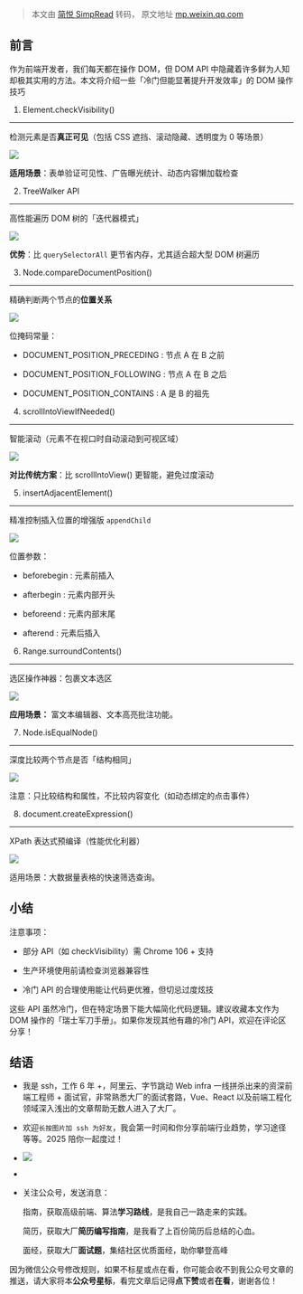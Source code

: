 > 本文由 [简悦 SimpRead](http://ksria.com/simpread/) 转码， 原文地址 [mp.weixin.qq.com](https://mp.weixin.qq.com/s/AMdG7KUjy7HtiuiIrAhOYA)

前言
--

作为前端开发者，我们每天都在操作 DOM，但 DOM API 中隐藏着许多鲜为人知却极其实用的方法。本文将介绍一些「冷门但能显著提升开发效率」的 DOM 操作技巧

1. Element.checkVisibility()
----------------------------

检测元素是否**真正可见**（包括 CSS 遮挡、滚动隐藏、透明度为 0 等场景）

![](https://mmbiz.qpic.cn/mmbiz_png/TZL4BdZpLdjia4vHBvYWC9WnZkdTGkJJ3KwHVKmicEsg3WrIunFdpB1OoobKrDsUjfaqHNT2mTs1SbKqibibcERlJQ/640?wx_fmt=png&from=appmsg)

**适用场景**：表单验证可见性、广告曝光统计、动态内容懒加载检查

2. TreeWalker API
-----------------

高性能遍历 DOM 树的「迭代器模式」

![](https://mmbiz.qpic.cn/mmbiz_png/TZL4BdZpLdjia4vHBvYWC9WnZkdTGkJJ3B8V4L5ayFjr9iaQOQg7rAzXHf5MPJmSnHkQftoY14nzFbBxpWKVSsFg/640?wx_fmt=png&from=appmsg)

**优势**：比 `querySelectorAll` 更节省内存，尤其适合超大型 DOM 树遍历

3. Node.compareDocumentPosition()
---------------------------------

精确判断两个节点的**位置关系**

![](https://mmbiz.qpic.cn/mmbiz_png/TZL4BdZpLdjia4vHBvYWC9WnZkdTGkJJ30LAFwZWu9VOrDYvvKWxEicwc2xvTS2vjQ2ISUtibNV2RsufHYtrRHbnA/640?wx_fmt=png&from=appmsg)

位掩码常量：

*   DOCUMENT_POSITION_PRECEDING : 节点 A 在 B 之前
    
*   DOCUMENT_POSITION_FOLLOWING : 节点 A 在 B 之后
    
*   DOCUMENT_POSITION_CONTAINS : A 是 B 的祖先
    

4. scrollIntoViewIfNeeded()
---------------------------

智能滚动（元素不在视口时自动滚动到可视区域）

![](https://mmbiz.qpic.cn/mmbiz_png/TZL4BdZpLdjia4vHBvYWC9WnZkdTGkJJ3f6Uky5DvsW2gpjS2FTUDiaD2jae5QxiatZNLmCGQgfgpjnEAbhlXQphw/640?wx_fmt=png&from=appmsg)

**对比传统方案**：比 scrollIntoView() 更智能，避免过度滚动

5. insertAdjacentElement()
--------------------------

精准控制插入位置的增强版 `appendChild`

![](https://mmbiz.qpic.cn/mmbiz_png/TZL4BdZpLdjia4vHBvYWC9WnZkdTGkJJ3eMdM18FfPGPfp6aLcKJaicCLrK82VAkcAtvXxL71HUZU4aNL76NhBMw/640?wx_fmt=png&from=appmsg)

位置参数：

*   beforebegin : 元素前插入
    
*   afterbegin : 元素内部开头
    
*   beforeend : 元素内部末尾
    
*   afterend : 元素后插入
    

6. Range.surroundContents()
---------------------------

选区操作神器：包裹文本选区

![](https://mmbiz.qpic.cn/mmbiz_png/TZL4BdZpLdjia4vHBvYWC9WnZkdTGkJJ3XOWR76tCgVY817icLTSwbPCoSke44V88kvh7OM5q23jf031O3eJjFZw/640?wx_fmt=png&from=appmsg)

**应用场景：** 富文本编辑器、文本高亮批注功能。

7. Node.isEqualNode()
---------------------

深度比较两个节点是否「结构相同」

![](https://mmbiz.qpic.cn/mmbiz_png/TZL4BdZpLdjia4vHBvYWC9WnZkdTGkJJ30FB67Mibg2FrOQHzZrHwD774MKicUld11haJNfyCVrWH4k2lMFib0ibcyw/640?wx_fmt=png&from=appmsg)

注意：只比较结构和属性，不比较内容变化（如动态绑定的点击事件）

8. document.createExpression()
------------------------------

XPath 表达式预编译（性能优化利器）

![](https://mmbiz.qpic.cn/mmbiz_png/TZL4BdZpLdjia4vHBvYWC9WnZkdTGkJJ3hCU8vib3yBsdQEljKZLiaDgb8DLpCsficTFVwJI2d1oqrDZEicYpte3oHg/640?wx_fmt=png&from=appmsg)

适用场景：大数据量表格的快速筛选查询。

小结
--

注意事项：

*   部分 API（如 checkVisibility）需 Chrome 106 + 支持
    
*   生产环境使用前请检查浏览器兼容性
    
*   冷门 API 的合理使用能让代码更优雅，但切忌过度炫技
    

这些 API 虽然冷门，但在特定场景下能大幅简化代码逻辑。建议收藏本文作为 DOM 操作的「瑞士军刀手册」。如果你发现其他有趣的冷门 API，欢迎在评论区分享！

结语
--

*   我是 ssh，工作 6 年 +，阿里云、字节跳动 Web infra 一线拼杀出来的资深前端工程师 + 面试官，非常熟悉大厂的面试套路，Vue、React 以及前端工程化领域深入浅出的文章帮助无数人进入了大厂。
    
*   欢迎`长按图片加 ssh 为好友`，我会第一时间和你分享前端行业趋势，学习途径等等。2025 陪你一起度过！
    

*   ![](https://mmbiz.qpic.cn/mmbiz_png/iagNW4Zy9CyYB7lXXMibCMPY61fjkytpQrer2wkVcwzAZicenwnLibkfPZfxuWmn0bNTbicadZFXzcOvOFom7h9zeJQ/640?wx_fmt=png&wxfrom=5&wx_lazy=1&wx_co=1)
    
*     
    
*   关注公众号，发送消息：
    
    指南，获取高级前端、算法**学习路线**，是我自己一路走来的实践。
    
    简历，获取大厂**简历编写指南**，是我看了上百份简历后总结的心血。
    
    面经，获取大厂**面试题**，集结社区优质面经，助你攀登高峰
    

因为微信公众号修改规则，如果不标星或点在看，你可能会收不到我公众号文章的推送，请大家将本**公众号星标**，看完文章后记得**点下赞**或者**在看**，谢谢各位！